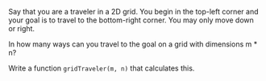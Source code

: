 Say that you are a traveler in a 2D grid. You begin in the top-left corner and your goal is to travel to the bottom-right corner. You may only move down or right.

In how many ways can you travel to the goal on a grid with dimensions m * n?

Write a function `gridTraveler(m, n)` that calculates this.